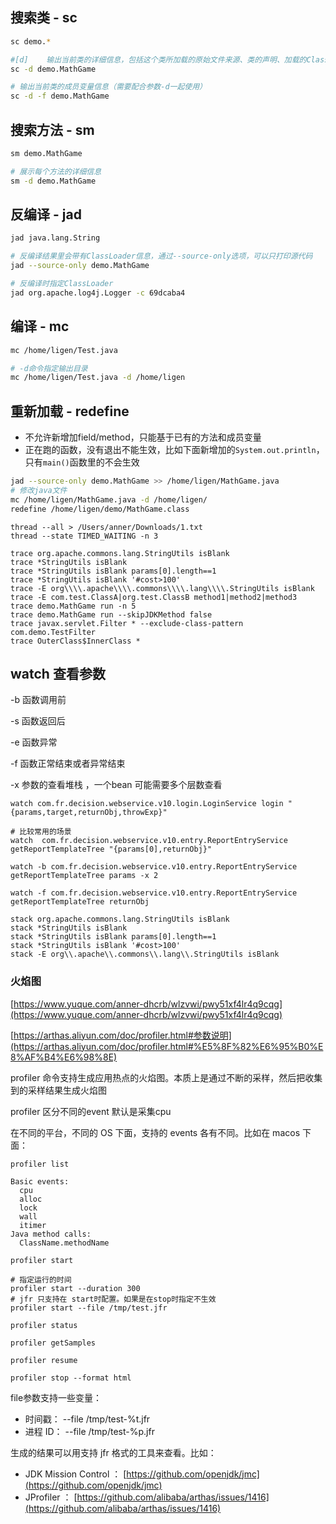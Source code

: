 ## 搜索类 - sc

```bash
sc demo.*

#[d]	输出当前类的详细信息，包括这个类所加载的原始文件来源、类的声明、加载的ClassLoader等详细信息。 如果一个类被多个ClassLoader所加载，则会出现多次
sc -d demo.MathGame

# 输出当前类的成员变量信息（需要配合参数-d一起使用）
sc -d -f demo.MathGame
```

## 搜索方法 - sm

```bash
sm demo.MathGame

# 展示每个方法的详细信息
sm -d demo.MathGame
```

## 反编译 - jad

```bash
jad java.lang.String

# 反编译结果里会带有ClassLoader信息，通过--source-only选项，可以只打印源代码
jad --source-only demo.MathGame

# 反编译时指定ClassLoader
jad org.apache.log4j.Logger -c 69dcaba4
```

## 编译 - mc

```bash
mc /home/ligen/Test.java

# -d命令指定输出目录
mc /home/ligen/Test.java -d /home/ligen
```

## 重新加载 - ****redefine****

- 不允许新增加field/method，只能基于已有的方法和成员变量
- 正在跑的函数，没有退出不能生效，比如下面新增加的`System.out.println`，只有`main()`函数里的不会生效

```bash
jad --source-only demo.MathGame >> /home/ligen/MathGame.java
# 修改java文件
mc /home/ligen/MathGame.java -d /home/ligen/
redefine /home/ligen/demo/MathGame.class
```

```
thread --all > /Users/anner/Downloads/1.txt
thread --state TIMED_WAITING -n 3
```

```
trace org.apache.commons.lang.StringUtils isBlank
trace *StringUtils isBlank
trace *StringUtils isBlank params[0].length==1
trace *StringUtils isBlank '#cost>100'
trace -E org\\\\.apache\\\\.commons\\\\.lang\\\\.StringUtils isBlank
trace -E com.test.ClassA|org.test.ClassB method1|method2|method3
trace demo.MathGame run -n 5
trace demo.MathGame run --skipJDKMethod false
trace javax.servlet.Filter * --exclude-class-pattern com.demo.TestFilter
trace OuterClass$InnerClass *
```

## watch 查看参数

-b 函数调用前

-s 函数返回后

-e 函数异常

-f 函数正常结束或者异常结束

-x 参数的查看堆栈 ，一个bean 可能需要多个层数查看

```
watch com.fr.decision.webservice.v10.login.LoginService login "{params,target,returnObj,throwExp}"

# 比较常用的场景
watch  com.fr.decision.webservice.v10.entry.ReportEntryService getReportTemplateTree "{params[0],returnObj}"

watch -b com.fr.decision.webservice.v10.entry.ReportEntryService getReportTemplateTree params -x 2

watch -f com.fr.decision.webservice.v10.entry.ReportEntryService getReportTemplateTree returnObj
```

```
stack org.apache.commons.lang.StringUtils isBlank
stack *StringUtils isBlank
stack *StringUtils isBlank params[0].length==1
stack *StringUtils isBlank '#cost>100'
stack -E org\\.apache\\.commons\\.lang\\.StringUtils isBlank
```

### 火焰图

[https://www.yuque.com/anner-dhcrb/wlzvwi/pwy51xf4lr4q9cqg](https://www.yuque.com/anner-dhcrb/wlzvwi/pwy51xf4lr4q9cqg)

[https://arthas.aliyun.com/doc/profiler.html#参数说明](https://arthas.aliyun.com/doc/profiler.html#%E5%8F%82%E6%95%B0%E8%AF%B4%E6%98%8E)

profiler 命令支持生成应用热点的火焰图。本质上是通过不断的采样，然后把收集到的采样结果生成火焰图

profiler 区分不同的event 默认是采集cpu

在不同的平台，不同的 OS 下面，支持的 events 各有不同。比如在 macos 下面：

```
profiler list

Basic events:
  cpu
  alloc
  lock
  wall
  itimer
Java method calls:
  ClassName.methodName
```

```
profiler start

# 指定运行的时间
profiler start --duration 300
# jfr 只支持在 start时配置。如果是在stop时指定不生效
profiler start --file /tmp/test.jfr

profiler status

profiler getSamples

profiler resume

profiler stop --format html
```

file参数支持一些变量：

- 时间戳： --file /tmp/test-%t.jfr
- 进程 ID： --file /tmp/test-%p.jfr

生成的结果可以用支持 jfr 格式的工具来查看。比如：

- JDK Mission Control ： [https://github.com/openjdk/jmc](https://github.com/openjdk/jmc)
- JProfiler ： [https://github.com/alibaba/arthas/issues/1416](https://github.com/alibaba/arthas/issues/1416)
